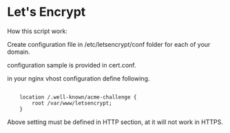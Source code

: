 Let's Encrypt
============

How this script work:

Create configuration file in /etc/letsencrypt/conf folder for each of your domain.

configuration sample is provided in cert.conf.

in your nginx vhost configuration define following.

<pre><code>
    location /.well-known/acme-challenge {
        root /var/www/letsencrypt;
    }
</code></pre>

Above setting must be defined in HTTP section, at it will not work in HTTPS.